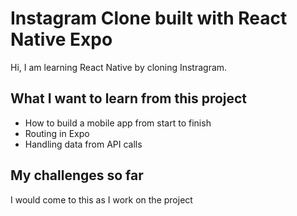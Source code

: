 # Instagram Clone built with React Native Expo

Hi, I am learning React Native by cloning Instragram. 

## What I want to learn from this project

- How to build a mobile app from start to finish
- Routing in Expo 
- Handling data from API calls


## My challenges so far

I would come to this as I work on the project
